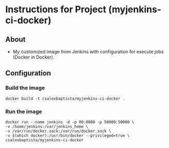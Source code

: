 Instructions for Project (myjenkins-ci-docker)
========================================

## About

* My customized image from Jenkins with configuration for execute jobs (Docker in Docker).

## Configuration

### Build the image

```
docker build -t csalexbaptista/myjenkins-ci-docker .
```

### Run the image

```
docker run --name jenkins -d -p 80:8080 -p 50000:50000 \
-v /home/jenkins:/var/jenkins_home \
-v /var/run/docker.sock:/var/run/docker.sock \
-v $(which docker):/usr/bin/docker --privileged=true \
csalexbaptista/myjenkins-ci-docker
```
